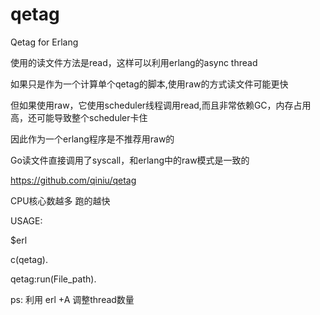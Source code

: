 # qetag
Qetag for Erlang

使用的读文件方法是read，这样可以利用erlang的async thread

如果只是作为一个计算单个qetag的脚本,使用raw的方式读文件可能更快

但如果使用raw，它使用scheduler线程调用read,而且非常依赖GC，内存占用高，还可能导致整个scheduler卡住

因此作为一个erlang程序是不推荐用raw的

Go读文件直接调用了syscall，和erlang中的raw模式是一致的

https://github.com/qiniu/qetag

CPU核心数越多 跑的越快


USAGE:

$erl

c(qetag).

qetag:run(File_path).

ps: 利用 erl +A 调整thread数量

